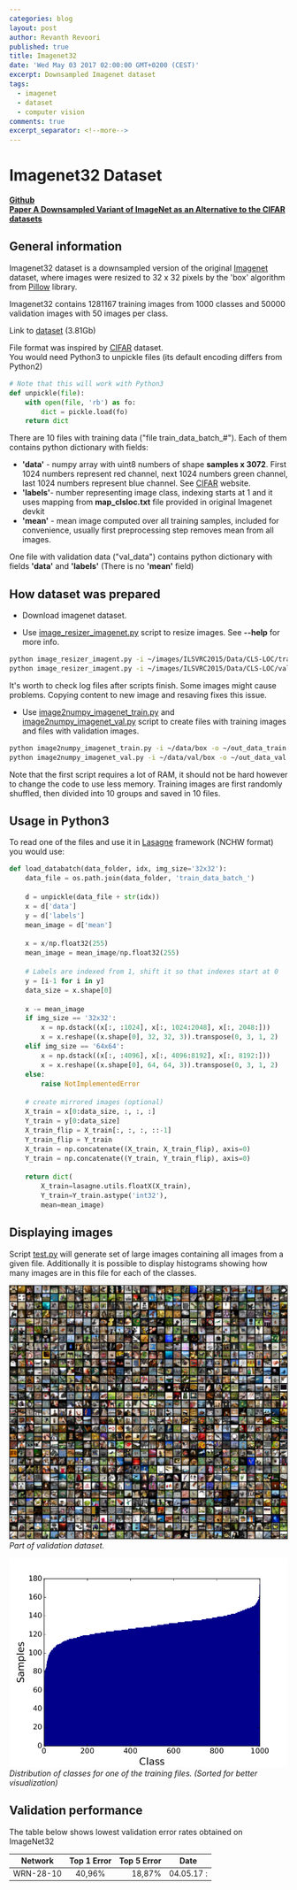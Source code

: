 ```yaml
---
categories: blog
layout: post
author: Revanth Revoori
published: true
title: Imagenet32
date: 'Wed May 03 2017 02:00:00 GMT+0200 (CEST)'
excerpt: Downsampled Imagenet dataset
tags:
  - imagenet
  - dataset
  - computer vision
comments: true
excerpt_separator: <!--more-->
---
```



# Imagenet32 Dataset
**[Github](https://github.com/PatrykChrabaszcz/Imagenet32_Scripts)**  
**[Paper A Downsampled Variant of ImageNet as an Alternative to the CIFAR datasets](https://arxiv.org/)**
## General information
Imagenet32 dataset is a downsampled version of the original [Imagenet](http://image-net.org/)
dataset, where images were resized to 32 x 32 pixels by the 'box' algorithm from [Pillow](https://pillow.readthedocs.io/en/4.1.x/) library.

Imagenet32 contains 1281167 training images from 1000 classes and 50000 validation images with 50 images per class.


Link to [dataset](http://image-net.org/download-images) (3.81Gb)

File format was inspired by [CIFAR](https://www.cs.toronto.edu/~kriz/cifar.html) dataset.  
You would need Python3 to unpickle files (its default encoding differs from Python2)

```python
# Note that this will work with Python3
def unpickle(file):
    with open(file, 'rb') as fo:
        dict = pickle.load(fo)
    return dict
```

There are 10 files with training data ("file train\_data\_batch\_#"). Each of them contains python dictionary with fields:

* **'data'** - numpy array with uint8 numbers of shape **samples x 3072**. First 1024 numbers represent red channel, next 1024 numbers green channel, last 1024 numbers represent blue channel. See [CIFAR](https://www.cs.toronto.edu/~kriz/cifar.html) website.
* **'labels'**- number representing image class, indexing starts at 1 and it uses mapping from **map_clsloc.txt** file provided in original Imagenet devkit
* **'mean'** - mean image computed over all training samples, included for convenience, usually first preprocessing step removes mean from all images.

One file with validation data ("val_data") contains python dictionary with fields **'data'** and **'labels'** (There is no **'mean'** field)


## How dataset was prepared


* Download imagenet dataset.

* Use [image_resizer_imagenet.py](https://github.com/PatrykChrabaszcz/Imagenet32_Scripts/blob/master/image_resizer_imagent.py) script to resize images. See **--help** for more info.

```bash
python image_resizer_imagent.py -i ~/images/ILSVRC2015/Data/CLS-LOC/train -o ~/data/ -s 32 -a box -r -j 10 
python image_resizer_imagent.py -i ~/images/ILSVRC2015/Data/CLS-LOC/val -o ~/data/val -s 32 -a box
```
It's worth to check log files after scripts finish. Some images might cause problems. Copying content to new image and resaving fixes this issue.

* Use [image2numpy_imagenet_train.py](https://github.com/PatrykChrabaszcz/Imagenet32_Scripts/blob/master/image2numpy_imagenet_train.py) and [image2numpy_imagenet_val.py](https://github.com/PatrykChrabaszcz/Imagenet32_Scripts/blob/master/image2numpy_imagenet_val.py) script to create files with training images and files with validation images.

```bash
python image2numpy_imagenet_train.py -i ~/data/box -o ~/out_data_train
python image2numpy_imagenet_val.py -i ~/data/val/box -o ~/out_data_val
```
Note that the first script requires a lot of RAM, it should not be hard however to change the code to use less memory. Training images are first randomly shuffled, then divided into 10 groups and saved in 10 files.
 

## Usage in Python3

To read one of the files and use it in [Lasagne](http://lasagne.readthedocs.io/en/latest/index.html) framework (NCHW format) you would use:

```python
def load_databatch(data_folder, idx, img_size='32x32'):
    data_file = os.path.join(data_folder, 'train_data_batch_')

    d = unpickle(data_file + str(idx))
    x = d['data']
    y = d['labels']
    mean_image = d['mean']

    x = x/np.float32(255)
    mean_image = mean_image/np.float32(255)

    # Labels are indexed from 1, shift it so that indexes start at 0
    y = [i-1 for i in y]
    data_size = x.shape[0]

    x -= mean_image
    if img_size == '32x32':
        x = np.dstack((x[:, :1024], x[:, 1024:2048], x[:, 2048:]))
        x = x.reshape((x.shape[0], 32, 32, 3)).transpose(0, 3, 1, 2)
    elif img_size == '64x64':
        x = np.dstack((x[:, :4096], x[:, 4096:8192], x[:, 8192:]))
        x = x.reshape((x.shape[0], 64, 64, 3)).transpose(0, 3, 1, 2)
    else:
        raise NotImplementedError

    # create mirrored images (optional)
    X_train = x[0:data_size, :, :, :]
    Y_train = y[0:data_size]
    X_train_flip = X_train[:, :, :, ::-1]
    Y_train_flip = Y_train
    X_train = np.concatenate((X_train, X_train_flip), axis=0)
    Y_train = np.concatenate((Y_train, Y_train_flip), axis=0)

    return dict(
        X_train=lasagne.utils.floatX(X_train),
        Y_train=Y_train.astype('int32'),
        mean=mean_image)
```

## Displaying images

Script [test.py](https://github.com/PatrykChrabaszcz/Imagenet32_Scripts/blob/master/test.py) will generate set of large images containing all images from a given file. Additionally it is possible to display histograms showing how many images are in this file for each of the classes.

![Part of validation dataset](/assets/img/Imagenet32/Imagenet32.png)
*Part of validation dataset.*



![Classes distribution](/assets/img/Imagenet32/Samples.png)
*Distribution of classes for one of the training files. (Sorted for better visualization)*

## Validation performance

The table below shows lowest validation error rates obtained on ImageNet32


| Network       | Top 1 Error	| Top 5 Error	| Date		|
| ------------- |:-------------:| -------------:|:---------:|
| WRN-28-10     | 40,96% 		| 18,87% 		| 04.05.17 :|
